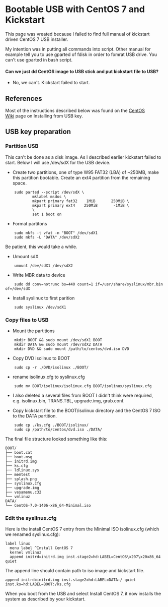 # Bootable USB with CentOS 7 and Kickstart

This page was vreated because I failed to find full manual of kickstart driven CentOS 7 USB installer. 

My intention was in putting all commands into script. Other manual for example tell you to use gparted of fdisk in order to fomrat USB drive. You can't use gparted in bash script.

#### Can we just dd CentOS image to USB stick and put kickstart file to USB?
* No, we can't. Kickstart failed to start.

## References

Most of the instructions described below was found on the [CentOS Wiki](https://wiki.centos.org/HowTos/InstallFromUSBkey#line-30) page on Installing from USB key. 


## USB key preparation

### Partition USB

This can't be done as a disk image. As I described earlier kickstart failed to start. Below I will use /dev/sdX for the USB device.

* Create two partitions, one of type W95 FAT32 (LBA) of ~250MB, make this partition bootable. Create an ext4 partition from the remaining space.

```
	sudo parted --script /dev/sdX \
	        mklabel msdos \
	        mkpart primary fat32    1MiB       250MiB \
	        mkpart primary ext4    250MiB       -1MiB \
	        \
	        set 1 boot on
```

* Format partitons
```
	sudo mkfs -t vfat -n "BOOT" /dev/sdX1
	sudo mkfs -L "DATA" /dev/sdX2
```
Be patient, this would take a while.

* Umount sdX
```
	umount /dev/sdX1 /dev/sdX2
```

* Write MBR data to device
```
	sudo dd conv=notrunc bs=440 count=1 if=/usr/share/syslinux/mbr.bin of=/dev/sdX
```

* Install syslinux to first parition
```
	sudo syslinux /dev/sdX1
```

### Copy files to USB

* Mount the partitions
```
	mkdir BOOT && sudo mount /dev/sdX1 BOOT
	mkdir DATA && sudo mount /dev/sdX2 DATA
	mkdir DVD && sudo mount /path/to/centos/dvd.iso DVD
```

* Copy DVD isolinux to BOOT
```
	sudo cp -r ./DVD/isolinux ./BOOT/
```

* rename isolinux.cfg to syslinux.cfg
```
	sudo mv BOOT/isolinux/isolinux.cfg BOOT/isolinux/syslinux.cfg
```

* I also deleted a several files from BOOT I didn't think were required, e.g. isolinux.bin, TRANS.TBL, upgrade.img, grub.conf.

* Copy kickstart file to the BOOT/isolinux directory and the CentOS 7 ISO to the DATA partition.
```
	sudo cp ./ks.cfg ./BOOT/isolinux/
	sudo cp /path/to/centos/dvd.iso ./DATA/
```

The final file structure looked something like this:
```
BOOT/
├── boot.cat
├── boot.msg
├── initrd.img
├── ks.cfg
├── ldlinux.sys
├── memtest
├── splash.png
├── syslinux.cfg
├── upgrade.img
├── vesamenu.c32
└── vmlinuz
DATA/
└── CentOS-7.0-1406-x86_64-Minimal.iso
```

### Edit the syslinux.cfg

Here is the install CentOS 7 entry from the Minimal ISO isolinux.cfg (which we renamed syslinux.cfg):
```
label linux                                                                     
  menu label ^Install CentOS 7                                                  
  kernel vmlinuz                                                                
  append initrd=initrd.img inst.stage2=hd:LABEL=CentOS\x207\x20x86_64 quiet  
```

The append line should contain path to iso image and kickstart file.
```
append initrd=initrd.img inst.stage2=hd:LABEL=DATA:/ quiet inst.ks=hd:LABEL=BOOT:/ks.cfg
```

When you boot from the USB and select Install CentOS 7, it now installs the system as described by your kickstart.
